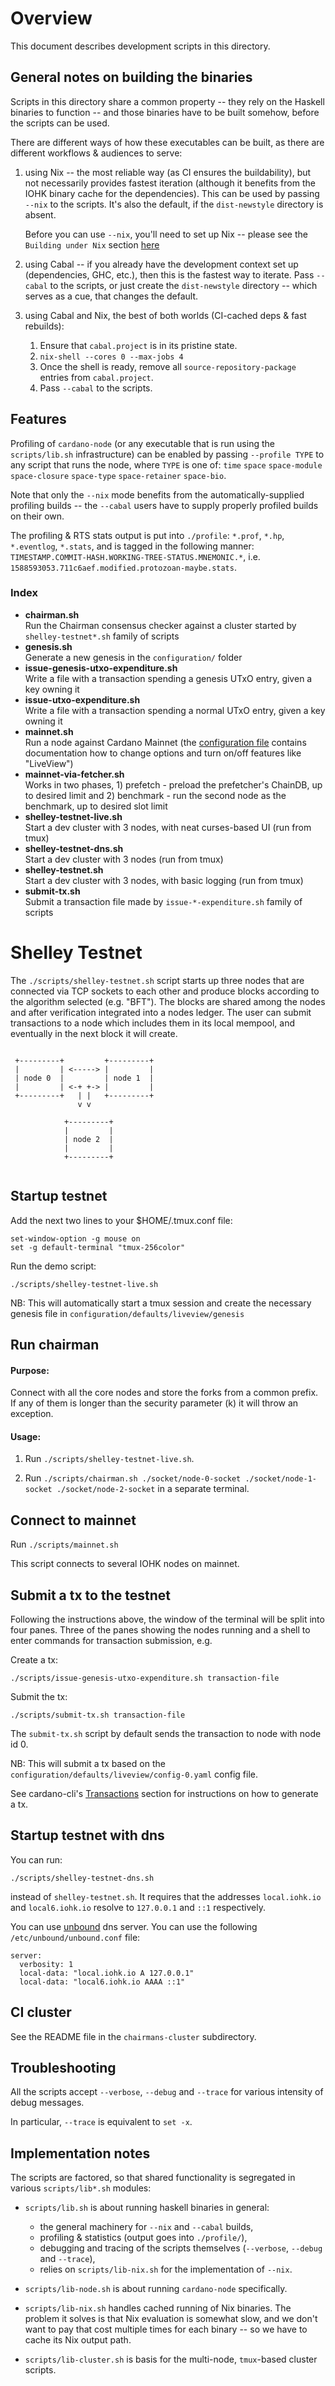 # Overview

 This document describes development scripts in this directory.

## General notes on building the binaries

  Scripts in this directory share a common property -- they rely on the
  Haskell binaries to function -- and those binaries have to be built somehow,
  before the scripts can be used.

  There are different ways of how these executables can be built, as there
  are different workflows & audiences to serve:

  1. using Nix -- the most reliable way (as CI ensures the buildability),
     but not necessarily provides fastest iteration (although it benefits
     from the IOHK binary cache for the dependencies).
     This can be used by passing `--nix` to the scripts.  It's also the default,
     if the `dist-newstyle` directory is absent.

     Before you can use `--nix`, you'll need to set up Nix -- please see
     the `Building under Nix` section [here](https://github.com/input-output-hk/cardano-node/blob/master/doc/building-running.md#building-under-nix)

  2. using Cabal -- if you already have the development context set up
     (dependencies, GHC, etc.), then this is the fastest way to iterate.
     Pass `--cabal` to the scripts, or just create the `dist-newstyle` directory
     -- which serves as a cue, that changes the default.

  3. using Cabal and Nix, the best of both worlds (CI-cached deps & fast rebuilds):

       1. Ensure that `cabal.project` is in its pristine state.
       2. `nix-shell --cores 0 --max-jobs 4`
       3. Once the shell is ready, remove all `source-repository-package`
          entries from `cabal.project`.
       4. Pass `--cabal` to the scripts.

## Features

  Profiling of `cardano-node` (or any executable that is run using the
  `scripts/lib.sh` infrastructure) can be enabled by passing `--profile TYPE`
  to any script that runs the node, where `TYPE` is one of:
  `time` `space` `space-module` `space-closure` `space-type` `space-retainer` `space-bio`.

  Note that only the `--nix` mode benefits from the automatically-supplied
  profiling builds -- the `--cabal` users have to supply properly profiled builds
  on their own.

  The profiling & RTS stats output is put into `./profile`:
    `*.prof`, `*.hp`, `*.eventlog`, `*.stats`, and is tagged in the following
    manner:
    `TIMESTAMP.COMMIT-HASH.WORKING-TREE-STATUS.MNEMONIC.*`, i.e.
    `1588593053.711c6aef.modified.protozoan-maybe.stats`.

### Index

- <span><b>chairman.sh</b></span> <br/>  Run the Chairman consensus checker against a cluster started
                     by `shelley-testnet*.sh` family of scripts
- <span><b>genesis.sh</b></span> <br/> Generate a new genesis in the `configuration/` folder
- <span><b>issue-genesis-utxo-expenditure.sh</b></span> <br/> Write a file with a transaction
         spending a genesis UTxO entry, given a key owning it
- <span><b>issue-utxo-expenditure.sh</b></span> <br/> Write a file with a transaction spending a
         normal UTxO entry, given a key owning it
- <span><b>mainnet.sh</b></span> <br/> Run a node against Cardano Mainnet (the [configuration file](https://github.com/input-output-hk/cardano-node/blob/master/configuration/defaults/byron-mainnet/configuration.yaml) contains documentation how to change options 
	 and turn on/off features like "LiveView")
- <span><b>mainnet-via-fetcher.sh</b></span> <br/> Works in two phases, 1) prefetch - preload the prefetcher's 
	 ChainDB, up to desired limit and 2) benchmark - run the second node as the benchmark, up to desired 
	 slot limit 
- <span><b>shelley-testnet-live.sh</b></span> <br/> Start a dev cluster with 3 nodes,
         with neat curses-based UI (run from tmux)
- <span><b>shelley-testnet-dns.sh</b></span> <br/> Start a dev cluster with 3 nodes (run from tmux)
- <span><b>shelley-testnet.sh</b></span> <br/> Start a dev cluster with 3 nodes, with
         basic logging (run from tmux)
- <span><b>submit-tx.sh</b></span> <br/> Submit a transaction file made by `issue-*-expenditure.sh`
                      family of scripts


# Shelley Testnet

The `./scripts/shelley-testnet.sh` script starts up three nodes that are
connected via TCP sockets to each other and produce blocks according to the
algorithm selected (e.g. "BFT").  The blocks are shared among the nodes and
after verification integrated into a nodes ledger.  The user can submit
transactions to a node which includes them in its local mempool, and eventually
in the next block it will create.


```

 +---------+         +---------+
 |         | <-----> |         |
 | node 0  |         | node 1  |
 |         | <-+ +-> |         |
 +---------+   | |   +---------+
               v v

            +---------+
            |         |
            | node 2  |
            |         |
            +---------+


```

## Startup testnet

Add the next two lines to your $HOME/.tmux.conf file:
```
set-window-option -g mouse on
set -g default-terminal "tmux-256color"
```


Run the demo script:

`./scripts/shelley-testnet-live.sh`

NB: This will automatically start a tmux session and create the necessary genesis file in `configuration/defaults/liveview/genesis`


## Run chairman

#### Purpose:

Connect with all the core nodes and store the forks from a common prefix.  If any of them is longer than the security parameter (k) it will throw an exception.

#### Usage:

1) Run `./scripts/shelley-testnet-live.sh`.

2) Run `./scripts/chairman.sh ./socket/node-0-socket ./socket/node-1-socket ./socket/node-2-socket` in a separate terminal.


## Connect to mainnet

Run `./scripts/mainnet.sh`

This script connects to several IOHK nodes on mainnet.

## Submit a tx to the testnet

Following the instructions above, the window of the terminal will be split into four panes.
Three of the panes showing the nodes running and a shell to enter commands for transaction submission, e.g.

Create a tx:

```
./scripts/issue-genesis-utxo-expenditure.sh transaction-file
```
Submit the tx:

```
./scripts/submit-tx.sh transaction-file
```
The `submit-tx.sh` script by default sends the transaction to node with node id 0.

NB: This will submit a tx based on the `configuration/defaults/liveview/config-0.yaml` config file.

See cardano-cli's [Transactions](../cardano-node/README.md#transactions) section for instructions on how to generate a tx.

## Startup testnet with dns

You can run:

`./scripts/shelley-testnet-dns.sh`

instead of `shelley-testnet.sh`.
It requires that the addresses `local.iohk.io` and `local6.iohk.io` resolve to `127.0.0.1` and `::1` respectively.

You can use [unbound](https://github.com/NLnetLabs/unbound) dns server. You can use the following `/etc/unbound/unbound.conf` file:
```
server:
  verbosity: 1
  local-data: "local.iohk.io A 127.0.0.1"
  local-data: "local6.iohk.io AAAA ::1"
```

## CI cluster

See the README file in the `chairmans-cluster` subdirectory.

## Troubleshooting

All the scripts accept `--verbose`, `--debug` and `--trace` for various
intensity of debug messages.

In particular, `--trace` is equivalent to `set -x`.

## Implementation notes

The scripts are factored, so that shared functionality is segregated in
various `scripts/lib*.sh` modules:

- `scripts/lib.sh` is about running haskell binaries in general:
   - the general machinery for `--nix` and `--cabal` builds,
   - profiling & statistics (output goes into `./profile/`),
   - debugging and tracing of the scripts themselves (`--verbose`, `--debug` and `--trace`),
   - relies on `scripts/lib-nix.sh` for the implementation of `--nix`.

- `scripts/lib-node.sh` is about running `cardano-node` specifically.

- `scripts/lib-nix.sh` handles cached running of Nix binaries.
  The problem it solves is that Nix evaluation is somewhat slow, and we don't
  want to pay that cost multiple times for each binary -- so we have to cache
  its Nix output path.

- `scripts/lib-cluster.sh` is basis for the multi-node, `tmux`-based cluster scripts.
